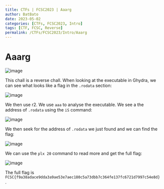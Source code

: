 ```yaml
---
title: CTFs | FCSC2023 | Aaarg
author: BatBato
date: 2023-05-02
categories: [CTFs, FCSC2023, Intro]
tags: [CTF, FCSC, Reverse]
permalink: /CTFs/FCSC2023/Intro/Aaarg
---
```


# Aaarg

![image](https://user-images.githubusercontent.com/73934639/235784726-9fac086e-3deb-4e42-9637-ed651aa7614d.png)

This chall is a reverse chall. When looking at the executable in Ghydra, we can see what looks like a flag in the `.rodata` section:

![image](https://user-images.githubusercontent.com/73934639/235784695-aaebba9f-d727-4c71-a017-51b959fd7a54.png)

We then use r2. We use `aaa` to analyse the executable. We see a the address of `.rodata` using the `iS` command:

![image](https://user-images.githubusercontent.com/73934639/235786092-427f350a-cf0e-4af9-bca5-29b38e71388f.png)

We then seek for the address of `.rodata` we just found and we can find the flag:

![image](https://user-images.githubusercontent.com/73934639/235785471-01d546bb-3f49-4bd4-8b8a-8fddd0860c36.png)

We can use the `plx 20` command to read more and get the full flag:

![image](https://user-images.githubusercontent.com/73934639/235785628-e56418d1-88a3-4fa2-aaac-8e18d381ae97.png)

The full flag is `FCSC{f9a38adace9dda3a9ae53e7aec180c5a73dbb7c364fe137fc6721d7997c54e8d}`.
